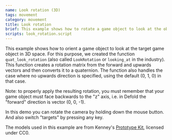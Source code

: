 ```yaml
---
name: Look rotation (3D)
tags: movement
category: movement
title: Look rotation
brief: This example shows how to rotate a game object to look at the object in 3D space.
scripts: look_rotation.script
---
```


This example shows how to orient a game object to look at the target game object in 3D space. For this purpose, we created the function `quat_look_rotation` (also called `LookRotation` or `looking_at` in the industry). This function creates a rotation matrix from the forward and upwards vectors and then converts it to a quaternion. The function also handles the case where no upwards direction is specified, using the default (0, 1, 0) in that case.

Note: to properly apply the resulting rotation, you must remember that your game object must face backwards to the "z" axis, i.e. in Defold the "forward" direction is vector (0, 0, -1).

In this demo you can rotate the camera by holding down the mouse button. And also switch "targets" by pressing any key.

The models used in this example are from Kenney's [Prototype Kit](https://kenney.nl/assets/prototype-kit), licensed under CC0.

